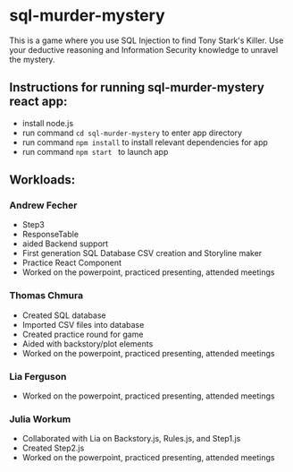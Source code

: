 # sql-murder-mystery

This is a game where you use SQL Injection to find Tony Stark's Killer. Use your deductive reasoning and Information Security knowledge to unravel the mystery.

## Instructions for running sql-murder-mystery react app:
- install node.js
- run command `cd sql-murder-mystery` to enter app directory
- run command `npm install` to install relevant dependencies for app
- run command `npm start ` to launch app

## Workloads:
### Andrew Fecher
- Step3
- ResponseTable
- aided Backend support
- First generation SQL Database CSV creation and Storyline maker
- Practice React Component
- Worked on the powerpoint, practiced presenting, attended meetings

### Thomas Chmura
- Created SQL database
- Imported CSV files into database
- Created practice round for game 
- Aided with backstory/plot elements
- Worked on the powerpoint, practiced presenting, attended meetings

### Lia Ferguson
- Worked on the powerpoint, practiced presenting, attended meetings

### Julia Workum
- Collaborated with Lia on Backstory.js, Rules.js, and Step1.js
- Created Step2.js
- Worked on the powerpoint, practiced presenting, attended meetings
